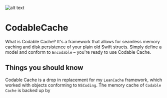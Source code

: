 
![alt text][logo]

[logo]: https://github.com/asowers1/CodableCache/blob/master/CodableCache.png "CodableCache Logo"

# CodableCache

What is Codable Cache? It's a framework that allows for seamless memory caching and disk persistence of your plain old Swift structs. Simply define a model and conform to `Encodable` – you're ready to use Codable Cache.

## Things you should know

Codable Cache is a drop in replacement for my `LeanCache` framework, which worked with objects conforming to `NSCoding`. The memory cache of `Codable Cache` is backed up by 




